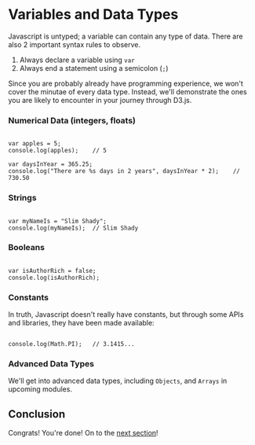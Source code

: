 # Variables and Data Types

Javascript is untyped; a variable can contain any type of data. There are also 2 important syntax rules to observe.

1. Always declare a variable using `var`
2. Always end a statement using a semicolon (`;`)

Since you are probably already have programming experience, we won't cover the minutae of every data type. Instead, we'll demonstrate the ones you are likely to encounter in your journey through D3.js.

### Numerical Data (integers, floats)

```{javascript}

var apples = 5;
console.log(apples);    // 5

var daysInYear = 365.25;
console.log("There are %s days in 2 years", daysInYear * 2);    // 730.50

```

### Strings

```{javascript}

var myNameIs = "Slim Shady";
console.log(myNameIs);  // Slim Shady

```

### Booleans

```{javascript}

var isAuthorRich = false;
console.log(isAuthorRich);

```

### Constants

In truth, Javascript doesn't really have constants, but through some APIs and libraries, they have been made available:

```{javascript}

console.log(Math.PI);   // 3.1415...

```

### Advanced Data Types

We'll get into advanced data types, including `Objects`, and `Arrays` in upcoming modules.

## Conclusion

Congrats! You're done! On to the [next section](../02_operators/operators.md)!